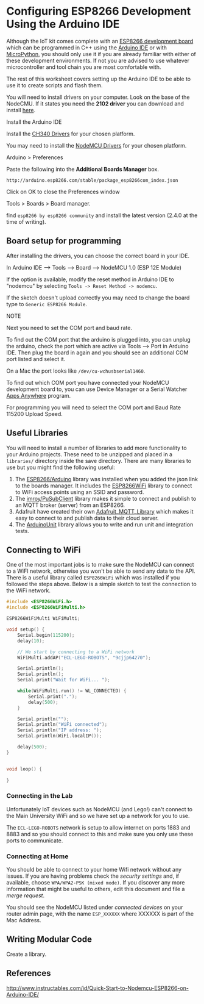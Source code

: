 
# Configuring ESP8266 Development Using the Arduino IDE

Although the IoT kit comes complete with an [ESP8266 development board](https://www.losant.com/blog/top-6-esp8266-modules) which can be programmed in C++ using the [Arduino IDE](https://www.arduino.cc/en/Main/Software) or with [MicroPython](https://docs.micropython.org/en/latest/esp8266/esp8266/tutorial/intro.html), you should only use it if you are already familiar with either of these development environments. If not you are advised to use whatever microcontroller and tool chain you are most comfortable with.

The rest of this worksheet covers setting up the Arduino IDE to be able to use it to create scripts and flash them. 

You will need to install drivers on your computer. Look on the base of the NodeCMU. If it states you need the **2102 driver** you can download and install [here](https://www.silabs.com/products/development-tools/software/usb-to-uart-bridge-vcp-drivers).

Install the Arduino IDE

Install the [CH340 Drivers](https://sparks.gogo.co.nz/ch340.html) for your chosen platform.

You may need to install the [NodeMCU Drivers](https://github.com/nodemcu/nodemcu-devkit/tree/master/Drivers) for your chosen platform.

Arduino > Preferences

Paste the following into the **Additional Boards Manager** box.

`http://arduino.esp8266.com/stable/package_esp8266com_index.json`

Click on OK to close the Preferences window

Tools > Boards > Board manager.

find `esp8266 by esp8266 community` and install the latest version (2.4.0 at the time of writing).

## Board setup for programming

After installing the drivers, you can choose the correct board in your IDE.

In Arduino IDE --> Tools --> Board --> NodeMCU 1.0 (ESP 12E Module)

If the option is available, modify the reset method in Arduino IDE to "nodemcu" by selecting `Tools -> Reset Method -> nodemcu`.

If the sketch doesn't upload correctly you may need to change the board type to `Generic ESP8266 Module`.

NOTE

Next you need to set the COM port and baud rate.

To find out the COM port that the arduino is plugged into, you can unplug the arduino, check the port which are active via Tools --> Port in Arduino IDE.  Then plug the board in again and you should see an additional COM port listed and select it.

On a Mac the port looks like `/dev/cu-wchusbserial1460`.

To find out which COM port you have connected your NodeMCU development board to, you can use Device Manager or a Serial Watcher [Apps Anywhere](https://appsanywhere.coventry.ac.uk/) program.

For programming you will need to select the COM port and Baud Rate 115200 Upload Speed.

## Useful Libraries

You will need to install a number of libraries to add more functionality to your Arduino projects. These need to be unzipped and placed in a `libraries/` directory inside the save directory. There are many libraries to use but you might find the following useful:

1. The [ESP8266/Arduino](https://github.com/esp8266/Arduino/releases) library was installed when you added the json link to the boards manager. It includes the [ESP8266WiFi](https://arduino-esp8266.readthedocs.io/en/latest/esp8266wifi/readme.html) library to connect to WiFi access points using an SSID and password.
2. The [imroy/PuSubClient](https://github.com/Imroy/pubsubclient) library makes it simple to connect and publish to an MQTT broker (server) from an ESP8266.
3. Adafruit have created their own [Adafruit_MQTT_Library](https://github.com/adafruit/Adafruit_MQTT_Library) which makes it easy to connect to and publish data to their cloud server.
4. The [ArduinoUnit](https://github.com/mmurdoch/arduinounit/releases) library allows you to write and run unit and integration tests.

## Connecting to WiFi

One of the most important jobs is to make sure the NodeMCU can connect to a WiFI network, otherwise you won't be able to send any data to the API. There is a useful library called `ESP8266WiFi` which was installed if you followed the steps above. Below is a simple sketch to test the connection to the WiFi network.

```cpp
#include <ESP8266WiFi.h>
#include <ESP8266WiFiMulti.h>

ESP8266WiFiMulti WiFiMulti;

void setup() {
    Serial.begin(115200);
    delay(10);

    // We start by connecting to a WiFi network
    WiFiMulti.addAP("ECL-LEGO-ROBOTS", "9cjjp64270");

    Serial.println();
    Serial.println();
    Serial.print("Wait for WiFi... ");

    while(WiFiMulti.run() != WL_CONNECTED) {
        Serial.print(".");
        delay(500);
    }

    Serial.println("");
    Serial.println("WiFi connected");
    Serial.println("IP address: ");
    Serial.println(WiFi.localIP());

    delay(500);
}


void loop() {
    
}
```

### Connecting in the Lab

Unfortunately IoT devices such as NodeMCU (and Lego!) can't connect to the Main University WiFi and so we have set up a network for you to use.

The `ECL-LEGO-ROBOTS` network is setup to allow internet on ports 1883 and 8883 and so you should connect to this and make sure you only use these ports to communicate.

### Connecting at Home

You should be able to connect to your home Wifi network without any issues. If you are having problems check the _security settings_ and, if available, choose `WPA/WPA2-PSK (mixed mode)`. If you discover any more information that might be useful to others, edit this document and file a _merge request_.

You should see the NodeMCU listed under _connected devices_ on your router admin page, with the name `ESP_XXXXXX` where XXXXXX is part of the Mac Address.

## Writing Modular Code

Create a library.

## References

http://www.instructables.com/id/Quick-Start-to-Nodemcu-ESP8266-on-Arduino-IDE/
